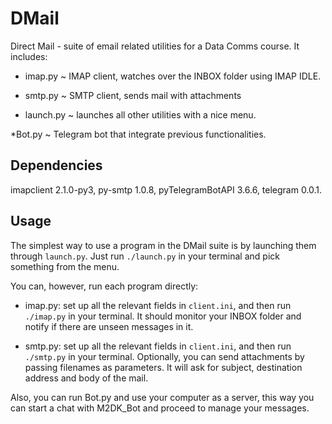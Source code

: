 # DMail
Direct Mail - suite of email related utilities for a Data Comms course. It
includes:

* imap.py ~ IMAP client, watches over the INBOX folder using IMAP IDLE.

* smtp.py ~ SMTP client, sends mail with attachments

* launch.py ~ launches all other utilities with a nice menu.

*Bot.py ~ Telegram bot that integrate previous functionalities.

## Dependencies
imapclient 2.1.0-py3, py-smtp 1.0.8, pyTelegramBotAPI 3.6.6, telegram 0.0.1.

## Usage
The simplest way to use a program in the DMail suite is by launching them through
`launch.py`. Just run `./launch.py` in your terminal and pick something from
the menu.

You can, however, run each program directly:

* imap.py: set up all the relevant fields in `client.ini`, and then run 
`./imap.py` in your terminal. It should monitor your INBOX folder and notify
if there are unseen messages in it.

* smtp.py: set up all the relevant fields in `client.ini`, and then run
`./smtp.py` in your terminal. Optionally, you can send attachments by passing
filenames as parameters. It will ask for subject, destination address and
body of the mail.

Also, you can run Bot.py and use your computer as a server, this way you can start
a chat with M2DK_Bot and proceed to manage your messages.
